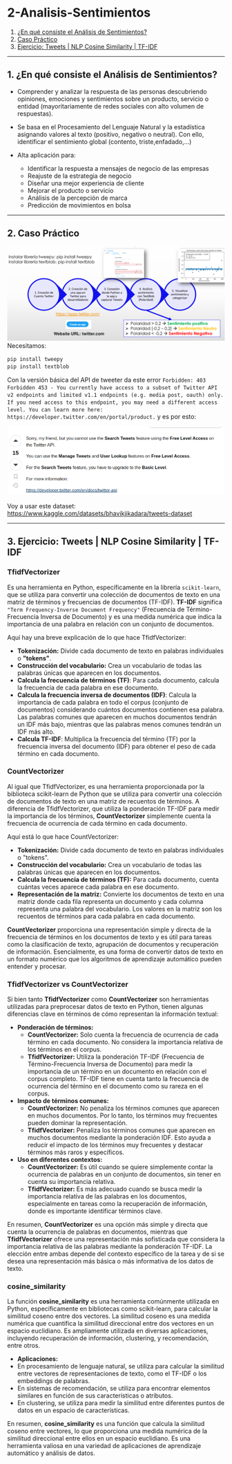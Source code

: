 # 2-Analisis-Sentimientos

1. [¿En qué consiste el Análisis de Sentimientos?](#schema1)
2. [Caso Práctico](#schema2)
3. [Ejercicio: Tweets | NLP Cosine Similarity | TF-IDF](#schema3)

<hr>

<a name="schema1"></a>

## 1. ¿En qué consiste el Análisis de Sentimientos?
- Comprender y analizar la respuesta de las personas descubriendo opiniones, emociones y sentimientos sobre un producto, servicio o entidad (mayoritariamente de redes sociales con alto volumen de respuestas).
- Se basa en el Procesamiento del Lenguaje Natural y la estadística asignando valores al texto (positivo, negativo o neutral). Con ello, identificar el sentimiento global (contento, triste,enfadado,…)

- Alta aplicación para:

  - Identificar la respuesta a mensajes de negocio de las empresas
  - Reajuste de la estrategia de negocio
  - Diseñar una mejor experiencia de cliente
  - Mejorar el producto o servicio
  - Análisis de la percepción de marca
  - Predicción de movimientos en bolsa


<hr>

<a name="schema2"></a>

## 2. Caso Práctico

![Twitter](./img/twitter.png)
Necesitamos:

```python
pip install tweepy
pip install textblob
```

Con la versión básica del API de tweeter da este error `Forbidden: 403 Forbidden 453 - You currently have access to a subset of Twitter API v2 endpoints and limited v1.1 endpoints (e.g. media post, oauth) only. If you need access to this endpoint, you may need a different access level. You can learn more here: https://developer.twitter.com/en/portal/product.` y es por esto:

![Error](./img/error.png)


Voy a usar este dataset: https://www.kaggle.com/datasets/bhavikjikadara/tweets-dataset



<hr>

<a name="schema3"></a>

## 3. Ejercicio: Tweets | NLP Cosine Similarity | TF-IDF


### **TfidfVectorizer** 

Es una herramienta en Python, específicamente en la librería `scikit-learn`, que se utiliza para convertir una colección de documentos de texto en una matriz de términos y frecuencias de documentos (TF-IDF). **TF-IDF** significa `"Term Frequency-Inverse Document Frequency"` (Frecuencia de Término-Frecuencia Inversa de Documento) y es una medida numérica que indica la importancia de una palabra en relación con un conjunto de documentos.

Aquí hay una breve explicación de lo que hace TfidfVectorizer:

- **Tokenización:** Divide cada documento de texto en palabras individuales o **"tokens"**.
- **Construcción del vocabulario:** Crea un vocabulario de todas las palabras únicas que aparecen en los documentos.
- **Calcula la frecuencia de términos (TF)**: Para cada documento, calcula la frecuencia de cada palabra en ese documento.
- **Calcula la frecuencia inversa de documentos (IDF)**: Calcula la importancia de cada palabra en todo el corpus (conjunto de documentos) considerando cuántos documentos contienen esa palabra. Las palabras comunes que aparecen en muchos documentos tendrán un IDF más bajo, mientras que las palabras menos comunes tendrán un IDF más alto.
- **Calcula TF-IDF**: Multiplica la frecuencia del término (TF) por la frecuencia inversa del documento (IDF) para obtener el peso de cada término en cada documento.



### **CountVectorizer**
Al igual que TfidfVectorizer, es una herramienta proporcionada por la biblioteca scikit-learn de Python que se utiliza para convertir una colección de documentos de texto en una matriz de recuentos de términos. A diferencia de TfidfVectorizer, que utiliza la ponderación TF-IDF para medir la importancia de los términos, **CountVectorizer** simplemente cuenta la frecuencia de ocurrencia de cada término en cada documento.

Aquí está lo que hace CountVectorizer:

- **Tokenización:** Divide cada documento de texto en palabras individuales o "tokens".
- **Construcción del vocabulario:** Crea un vocabulario de todas las palabras únicas que aparecen en los documentos.
- **Calcula la frecuencia de términos (TF):** Para cada documento, cuenta cuántas veces aparece cada palabra en ese documento.
- **Representación de la matriz:** Convierte los documentos de texto en una matriz donde cada fila representa un documento y cada columna representa una palabra del vocabulario. Los valores en la matriz son los recuentos de términos para cada palabra en cada documento.

**CountVectorizer** proporciona una representación simple y directa de la frecuencia de términos en los documentos de texto y es útil para tareas como la clasificación de texto, agrupación de documentos y recuperación de información. Esencialmente, es una forma de convertir datos de texto en un formato numérico que los algoritmos de aprendizaje automático pueden entender y procesar.

### **TfidfVectorizer vs CountVectorizer**

Si bien tanto **TfidfVectorizer** como **CountVectorizer** son herramientas utilizadas para preprocesar datos de texto en Python, tienen algunas diferencias clave en términos de cómo representan la información textual:

- **Ponderación de términos:**
    - **CountVectorizer:** Solo cuenta la frecuencia de ocurrencia de cada término en cada documento. No considera la importancia relativa de los términos en el corpus.
    - **TfidfVectorizer:** Utiliza la ponderación TF-IDF (Frecuencia de Término-Frecuencia Inversa de Documento) para medir la importancia de un término en un documento en relación con el corpus completo. TF-IDF tiene en cuenta tanto la frecuencia de ocurrencia del término en el documento como su rareza en el corpus.
- **Impacto de términos comunes:**
  - **CountVectorizer:** No penaliza los términos comunes que aparecen en muchos documentos. Por lo tanto, los términos muy frecuentes pueden dominar la representación.
  - **TfidfVectorizer:** Penaliza los términos comunes que aparecen en muchos documentos mediante la ponderación IDF. Esto ayuda a reducir el impacto de los términos muy frecuentes y destacar términos más raros y específicos.
- **Uso en diferentes contextos:**
  - **CountVectorizer:** Es útil cuando se quiere simplemente contar la ocurrencia de palabras en un conjunto de documentos, sin tener en cuenta su importancia relativa.
  - **TfidfVectorizer:** Es más adecuado cuando se busca medir la importancia relativa de las palabras en los documentos, especialmente en tareas como la recuperación de información, donde es importante identificar términos clave.

En resumen, **CountVectorizer** es una opción más simple y directa que cuenta la ocurrencia de palabras en documentos, mientras que **TfidfVectorizer** ofrece una representación más sofisticada que considera la importancia relativa de las palabras mediante la ponderación TF-IDF. La elección entre ambas depende del contexto específico de la tarea y de si se desea una representación más básica o más informativa de los datos de texto.


### **cosine_similarity**

La función **cosine_similarity** es una herramienta comúnmente utilizada en Python, específicamente en bibliotecas como scikit-learn, para calcular la similitud coseno entre dos vectores. La similitud coseno es una medida numérica que cuantifica la similitud direccional entre dos vectores en un espacio euclidiano. Es ampliamente utilizada en diversas aplicaciones, incluyendo recuperación de información, clustering, y recomendación, entre otros.
- **Aplicaciones:**
- En procesamiento de lenguaje natural, se utiliza para calcular la similitud entre vectores de representaciones de texto, como el TF-IDF o los embeddings de palabras.
- En sistemas de recomendación, se utiliza para encontrar elementos similares en función de sus características o atributos.
- En clustering, se utiliza para medir la similitud entre diferentes puntos de datos en un espacio de características.

En resumen, **cosine_similarity** es una función que calcula la similitud coseno entre vectores, lo que proporciona una medida numérica de la similitud direccional entre ellos en un espacio euclidiano. Es una herramienta valiosa en una variedad de aplicaciones de aprendizaje automático y análisis de datos.
